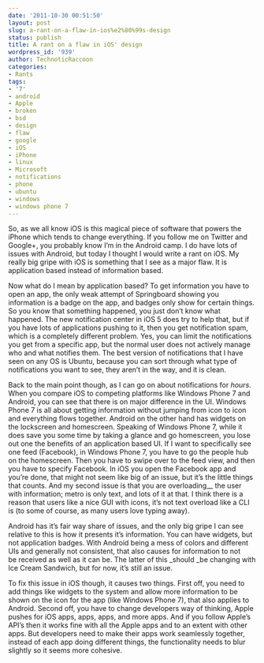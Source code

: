 ```yaml
---
date: '2011-10-30 00:51:50'
layout: post
slug: a-rant-on-a-flaw-in-ios%e2%80%99s-design
status: publish
title: A rant on a flaw in iOS' design
wordpress_id: '939'
author: TechnoticRaccoon
categories:
- Rants
tags:
- '7'
- android
- Apple
- broken
- bsd
- design
- flaw
- google
- iOS
- iPhone
- linux
- Microsoft
- notifications
- phone
- ubuntu
- windows
- windows phone 7
---
```


So, as we all know iOS is this magical piece of software that powers the iPhone which tends to change everything. If you follow me on Twitter and Google+, you probably know I’m in the Android camp. I do have lots of issues with Android, but today I thought I would write a rant on iOS. My really big gripe with iOS is something that I see as a major flaw. It is application based instead of information based.

Now what do I mean by application based? To get information you have to open an app, the only weak attempt of Springboard showing you information is a badge on the app, and badges only show for certain things. So you know that something happened, you just don’t know what happened. The new notification center in iOS 5 does try to help that, but if you have lots of applications pushing to it, then you get notification spam, which is a completely different problem. Yes, you can limit the notifications you get from a specific app, but the normal user does not actively manage who and what notifies them. The best version of notifications that I have seen on any OS is Ubuntu, because you can sort through what type of notifications you want to see, they aren’t in the way, and it is clean.

Back to the main point though, as I can go on about notifications for _hours_. When you compare iOS to competing platforms like Windows Phone 7 and Android, you can see that there is on major difference in the UI. Windows Phone 7 is all about getting information without jumping from icon to icon and everything flows together. Android on the other hand has widgets on the lockscreen and homescreen. Speaking of Windows Phone 7, while it does save you some time by taking a glance and go homescreen, you lose out one the benefits of an application based UI. If I want to specifically see one feed (Facebook), in Windows Phone 7, you have to go the people hub on the homescreen. Then you have to swipe over to the feed view, and then you have to specify Facebook. In iOS you open the Facebook app and you’re done, that might not seem like big of an issue, but it’s the little things that counts. And my second issue is that you are overloading__ the user with information; metro is only text, and lots of it at that. I think there is a reason that users like a nice GUI with icons, it’s not text overload like a CLI is (to some of course, as many users love typing away).

Android has it’s fair way share of issues, and the only big gripe I can see relative to this is how it presents it’s information. You can have widgets, but not application badges. With Android being a mess of colors and different UIs and generally not consistent, that also causes for information to not be received as well as it can be. The latter of this _should _be changing with Ice Cream Sandwich, but for now, it’s still an issue.

To fix this issue in iOS though, it causes two things. First off, you need to add things like widgets to the system and allow more information to be shown on the icon for the app (like Windows Phone 7), that also applies to Android. Second off, you have to change developers way of thinking, Apple pushes for iOS apps, apps, apps, and more apps. And if you follow Apple’s API’s then it works fine with all the Apple apps and to an extent with other apps. But developers need to make their apps work seamlessly together, instead of each app doing different things, the functionality needs to blur slightly so it seems more cohesive.
